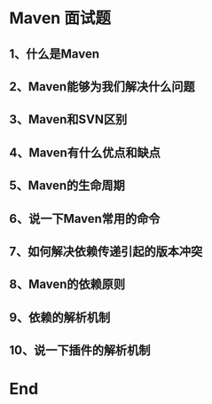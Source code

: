 # Maven 面试题

## 1、什么是Maven

## 2、Maven能够为我们解决什么问题

## 3、Maven和SVN区别

## 4、Maven有什么优点和缺点

## 5、Maven的生命周期

## 6、说一下Maven常用的命令

## 7、如何解决依赖传递引起的版本冲突

## 8、Maven的依赖原则

## 9、依赖的解析机制

## 10、说一下插件的解析机制

# End